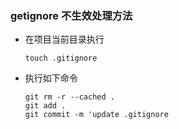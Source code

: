### getignore 不生效处理方法

- 在项目当前目录执行

  ```
  touch .gitignore
  ```

- 执行如下命令

  ```
  git rm -r --cached .
  git add .
  git commit -m 'update .gitignore
  ```

  

